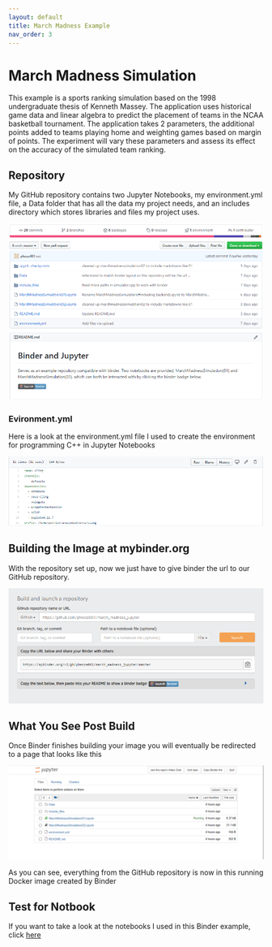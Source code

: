 ```yaml
---
layout: default
title: March Madness Example
nav_order: 3
---
```

# March Madness Simulation

This example is a sports ranking simulation based on the 1998 undergraduate thesis of Kenneth Massey. The application uses historical game data and linear algebra to predict the placement of teams in the NCAA basketball tournament. The application takes 2 parameters, the additional points added to teams playing home and weighting games based on margin of points. The experiment will vary these parameters and assess its effect on the accuracy of the simulated team ranking.

## Repository

My GitHub repository contains two Jupyter Notebooks, my environment.yml file, a Data folder that has all the data my project needs, and an includes directory which stores libraries and files my project uses.

![](https://github.com/phesse001/march_madness_jupyter/blob/gh-pages/images/sample-repo.PNG?raw=true)

### Evironment.yml

Here is a look at the environment.yml file I used to create the environment for programming C++ in Jupyter Notebooks

![](https://github.com/phesse001/march_madness_jupyter/blob/gh-pages/images/my_yml.PNG?raw=true)

## Building the Image at mybinder.org

With the repository set up, now we just have to give binder the url to our GitHub repository.

![](https://github.com/phesse001/march_madness_jupyter/blob/gh-pages/images/binder-step1.PNG?raw=true)

## What You See Post Build

Once Binder finishes building your image you will eventually be redirected to a page that looks like this

![](https://github.com/phesse001/march_madness_jupyter/blob/gh-pages/images/post_build.PNG?raw=true)

As you can see, everything from the GitHub repository is now in this running Docker image created by Binder

## Test for Notbook

If you want to take a look at the notebooks I used in this Binder example, click [here](https://mybinder.org/v2/gh/phesse001/march_madness_jupyter/master)
